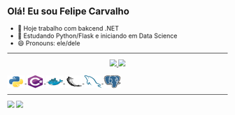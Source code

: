 ## Olá! Eu sou Felipe Carvalho 
- 🔭 Hoje trabalho com bakcend .NET
- 🌱 Estudando Python/Flask e iniciando em Data Science
- 😄 Pronouns: ele/dele
<hr>

<div align="center">
  <a href="https://github.com/carvalho2099">
  <img height="180em" src="https://github-readme-stats.vercel.app/api?username=carvalho2099&show_icons=true&theme=dracula&include_all_commits=true&count_private=true"/>
  <img height="180em" src="https://github-readme-stats.vercel.app/api/top-langs/?username=carvalho2099&layout=compact&langs_count=7&theme=dracula"/>
</div>
 
<div style="display: inline_block"><br>
  <img align="center" alt="Rafa-Python" height="30" width="40" src="https://raw.githubusercontent.com/devicons/devicon/master/icons/python/python-original.svg">
  <img align="center" alt="Rafa-Csharp" height="30" width="40" src="https://raw.githubusercontent.com/devicons/devicon/master/icons/csharp/csharp-original.svg">
  <img align="center" alt="Rafa-Csharp" height="30" width="40" src="https://raw.githubusercontent.com/devicons/devicon/master/icons/docker/docker-original.svg">
  <img align="center" alt="Rafa-Csharp" height="30" width="40" src="https://raw.githubusercontent.com/devicons/devicon/master/icons/flask/flask-original.svg">
  <img align="center" alt="Rafa-Csharp" height="30" width="40" src="https://raw.githubusercontent.com/devicons/devicon/master/icons/mysql/mysql-original.svg">
  <img align="center" alt="Rafa-Csharp" height="30" width="40" src="https://raw.githubusercontent.com/devicons/devicon/master/icons/postgresql/postgresql-original.svg">
</div>
<hr>
<div> 
    <a href = "mailto:carvalhotkd@gmail.com"><img src=https://img.shields.io/badge/Gmail-D14836?style=for-the-badge&logo=gmail&logoColor=white" target="_blank"></a>
  <a href="https://www.linkedin.com/in/felipe-dutra-de-carvalho-42414741/" target="_blank"><img src="https://img.shields.io/badge/-LinkedIn-%230077B5?style=for-the-badge&logo=linkedin&logoColor=white" target="_blank"></a> 

</div>
